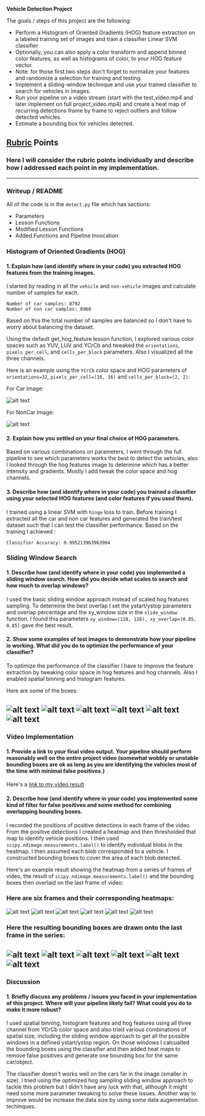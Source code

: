 **Vehicle Detection Project**

The goals / steps of this project are the following:

* Perform a Histogram of Oriented Gradients (HOG) feature extraction on a labeled training set of images and train a classifier Linear SVM classifier
* Optionally, you can also apply a color transform and append binned color features, as well as histograms of color, to your HOG feature vector. 
* Note: for those first two steps don't forget to normalize your features and randomize a selection for training and testing.
* Implement a sliding-window technique and use your trained classifier to search for vehicles in images.
* Run your pipeline on a video stream (start with the test_video.mp4 and later implement on full project_video.mp4) and create a heat map of recurring detections frame by frame to reject outliers and follow detected vehicles.
* Estimate a bounding box for vehicles detected.

[//]: # (Image References)
[image1]: ./Car_hog.png
[image2]: ./NonCar_hog.png
[image3]: ./output_images/boxes_test1.jpg
[image4]: ./output_images/boxes_test2.jpg
[image5]: ./output_images/boxes_test3.jpg
[image6]: ./output_images/boxes_test4.jpg
[image7]: ./output_images/boxes_test5.jpg
[image8]: ./output_images/boxes_test6.jpg
[image9]: ./output_images/heat_map_test1.jpg
[image10]: ./output_images/heat_map_test2.jpg
[image11]: ./output_images/heat_map_test3.jpg
[image12]: ./output_images/heat_map_test4.jpg
[image13]: ./output_images/heat_map_test5.jpg
[image14]: ./output_images/heat_map_test6.jpg
[image15]: ./output_images/test1.jpg
[image16]: ./output_images/test2.jpg
[image17]: ./output_images/test3.jpg
[image18]: ./output_images/test4.jpg
[image19]: ./output_images/test5.jpg
[image20]: ./output_images/test6.jpg
[video1]: ./output_video.mp4

## [Rubric](https://review.udacity.com/#!/rubrics/513/view) Points
### Here I will consider the rubric points individually and describe how I addressed each point in my implementation.  

---
### Writeup / README

All of the code is in the `detect.py` file which has sections:
- Parameters
- Lesson Functions
- Modified Lesson Functions
- Added Functions and Pipeline Invocation


### Histogram of Oriented Gradients (HOG)

#### 1. Explain how (and identify where in your code) you extracted HOG features from the training images.

I started by reading in all the `vehicle` and `non-vehicle` images and calculate number of samples for each.

```
Number of car samples: 8792
Number of non car samples: 8968
```

Based on this the total number of samples are balanced so I don't have to worry about balancing the dataset.

Using the default get_hog_feature lesson function, I explored various color spaces such as YUV, LUV and YCrCb and tweaked the `orientations`, `pixels_per_cell`, and `cells_per_block` parameters. Also I visualized all the three channels.

Here is an example using the `YCrCb` color space and HOG parameters of `orientations=32`, `pixels_per_cell=(16, 16)` and `cells_per_block=(2, 2)`:

For Car Image:


![alt text][image1]

For NonCar Image:


![alt text][image2]

#### 2. Explain how you settled on your final choice of HOG parameters.

Based on various combinations on parameters, I went through the full pipeline to see which parameters works the best to detect the vehicles, also I looked through the hog features image to determine which has a better intensity and gradients. Mostly I add tweak the color space and hog channels. 


#### 3. Describe how (and identify where in your code) you trained a classifier using your selected HOG features (and color features if you used them).

I trained using a linear SVM with `hinge` loss to train. Before training I extracted all the car and non car features and generated the train/test dataset such that I can test the classifier performance. Based on the training I achieved :
```
Classifier Accuracy: 0.995213963963964
```

### Sliding Window Search

#### 1. Describe how (and identify where in your code) you implemented a sliding window search.  How did you decide what scales to search and how much to overlap windows?

I used the basic sliding window approach instead of scaled hog features sampling. To determine the best overlap I set the ystart/ystop parameters and overlap percentage and the xy_window size in the `slide_window` function. I found this parameters `xy_window=(128, 128), xy_overlap=(0.85, 0.85)` gave the best result.

#### 2. Show some examples of test images to demonstrate how your pipeline is working.  What did you do to optimize the performance of your classifier?

To optimize the performance of the classifier I have to improve the feature extraction by tweaking color space in hog features and hog channels. Also I enabled spatial binning and histogram features.

Here are some of the boxes:

![alt text][image3]
![alt text][image4]
![alt text][image5]
![alt text][image6]
![alt text][image7]
![alt text][image8]
---

### Video Implementation

#### 1. Provide a link to your final video output.  Your pipeline should perform reasonably well on the entire project video (somewhat wobbly or unstable bounding boxes are ok as long as you are identifying the vehicles most of the time with minimal false positives.)
Here's a [link to my video result](./output_video.mp4)


#### 2. Describe how (and identify where in your code) you implemented some kind of filter for false positives and some method for combining overlapping bounding boxes.

I recorded the positions of positive detections in each frame of the video.  From the positive detections I created a heatmap and then thresholded that map to identify vehicle positions.  I then used `scipy.ndimage.measurements.label()` to identify individual blobs in the heatmap.  I then assumed each blob corresponded to a vehicle.  I constructed bounding boxes to cover the area of each blob detected.  

Here's an example result showing the heatmap from a series of frames of video, the result of `scipy.ndimage.measurements.label()` and the bounding boxes then overlaid on the last frame of video:

### Here are six frames and their corresponding heatmaps:
![alt text][image9]
![alt text][image10]
![alt text][image11]
![alt text][image12]
![alt text][image13]
![alt text][image14]


### Here the resulting bounding boxes are drawn onto the last frame in the series:
![alt text][image15]
![alt text][image16]
![alt text][image17]
![alt text][image18]
![alt text][image19]
![alt text][image20]
---

### Discussion

#### 1. Briefly discuss any problems / issues you faced in your implementation of this project.  Where will your pipeline likely fail?  What could you do to make it more robust?

I used spatial binning, histogram features and hog features using all three channel from YCrCb color space and also tried various combinations of spatial size, including the sliding window approach to get all the possible windows in a defined ystart/ystop region. On those windows I calcualted the bounding boxes using the classifier and then added heat maps to remove false positives and generate one bounding box for the same car/object.

The classifier doesn't works well on the cars far in the image (smaller in size). I tried using the optimized hog sampling sliding window approach to tackle this problem but I didn't have any luck with that, although it might need some more parameter tweaking to solve these issues. Another way to improve would be increase the data size by using some data augementation techinques. 

